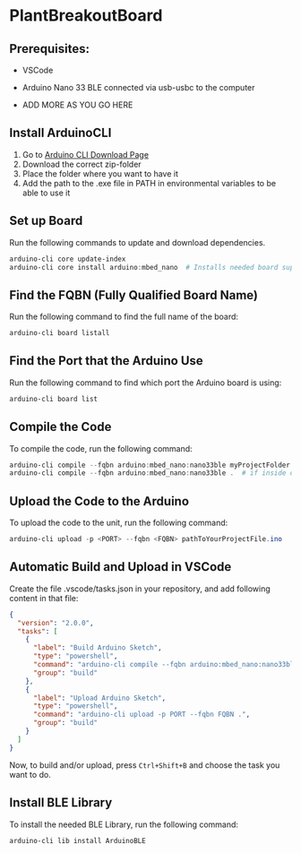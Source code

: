 # PlantBreakoutBoard

## Prerequisites:
- VSCode
- Arduino Nano 33 BLE connected via usb-usbc to the computer

- ADD MORE AS YOU GO HERE

## Install ArduinoCLI
1. Go to [Arduino CLI Download Page](https://arduino.github.io/arduino-cli/1.3/installation/)
2. Download the correct zip-folder
3. Place the folder where you want to have it
4. Add the path to the .exe file in PATH in environmental variables to be able to use it

## Set up Board

Run the following commands to update and download dependencies.

```powershell
arduino-cli core update-index
arduino-cli core install arduino:mbed_nano  # Installs needed board support for Arduino Nano 33 BLE
```

## Find the FQBN (Fully Qualified Board Name)

Run the following command to find the full name of the board:

```powershell
arduino-cli board listall
```

## Find the Port that the Arduino Use

Run the following command to find which port the Arduino board is using:

```powershell
arduino-cli board list
```

## Compile the Code

To compile the code, run the following command:

```powershell
arduino-cli compile --fqbn arduino:mbed_nano:nano33ble myProjectFolder  # if outside of the folder
arduino-cli compile --fqbn arduino:mbed_nano:nano33ble .  # if inside of the folder
```

## Upload the Code to the Arduino

To upload the code to the unit, run the following command:

```powershell
arduino-cli upload -p <PORT> --fqbn <FQBN> pathToYourProjectFile.ino
```

## Automatic Build and Upload in VSCode

Create the file .vscode/tasks.json in your repository, and add following content in that file:

```json
{
  "version": "2.0.0",
  "tasks": [
    {
      "label": "Build Arduino Sketch",
      "type": "powershell",
      "command": "arduino-cli compile --fqbn arduino:mbed_nano:nano33ble .",
      "group": "build"
    },
    {
      "label": "Upload Arduino Sketch",
      "type": "powershell",
      "command": "arduino-cli upload -p PORT --fqbn FQBN .",
      "group": "build"
    }
  ]
}
```

Now, to build and/or upload, press `Ctrl+Shift+B` and choose the task you want to do.

## Install BLE Library

To install the needed BLE Library, run the following command:

```powershell
arduino-cli lib install ArduinoBLE
```
